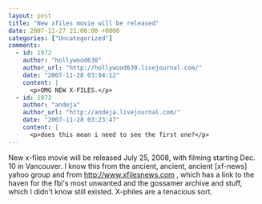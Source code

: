 ```yaml
---
layout: post
title: "New xfiles movie will be released"
date: 2007-11-27 21:08:00 +0000
categories: ["Uncategorized"]
comments:
  - id: 1972
    author: "hollywood630"
    author_url: "http://hollywood630.livejournal.com/"
    date: "2007-11-28 03:04:12"
    content: |
      <p>OMG NEW X-FILES.</p>
  - id: 1973
    author: "andeja"
    author_url: "http://andeja.livejournal.com/"
    date: "2007-11-28 03:23:47"
    content: |
      <p>does this mean i need to see the first one?</p>
---
```


New x-files movie will be released July 25, 2008, with filming starting Dec. 10 in Vancouver. I know this from the ancient, ancient, ancient [xf-news] yahoo group and from http://www.xfilesnews.com , which has a link to the haven for the fbi's most unwanted and the gossamer archive and stuff, which I didn't know still existed. X-philes are a tenacious sort.
